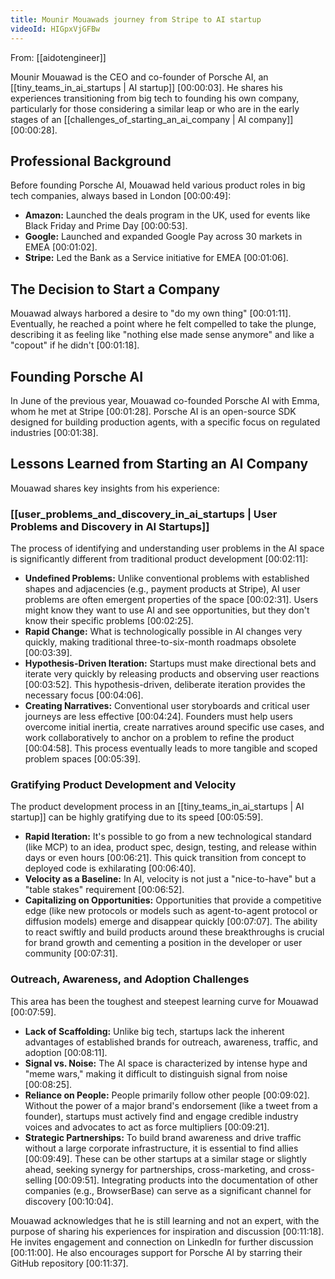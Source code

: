 ```yaml
---
title: Mounir Mouawads journey from Stripe to AI startup
videoId: HIGpxVjGFBw
---
```


From: [[aidotengineer]] <br/> 

Mounir Mouawad is the CEO and co-founder of Porsche AI, an [[tiny_teams_in_ai_startups | AI startup]] <a class="yt-timestamp" data-t="00:00:03">[00:00:03]</a>. He shares his experiences transitioning from big tech to founding his own company, particularly for those considering a similar leap or who are in the early stages of an [[challenges_of_starting_an_ai_company | AI company]] <a class="yt-timestamp" data-t="00:00:28">[00:00:28]</a>.

## Professional Background
Before founding Porsche AI, Mouawad held various product roles in big tech companies, always based in London <a class="yt-timestamp" data-t="00:00:49">[00:00:49]</a>:
*   **Amazon:** Launched the deals program in the UK, used for events like Black Friday and Prime Day <a class="yt-timestamp" data-t="00:00:53">[00:00:53]</a>.
*   **Google:** Launched and expanded Google Pay across 30 markets in EMEA <a class="yt-timestamp" data-t="00:01:02">[00:01:02]</a>.
*   **Stripe:** Led the Bank as a Service initiative for EMEA <a class="yt-timestamp" data-t="00:01:06">[00:01:06]</a>.

## The Decision to Start a Company
Mouawad always harbored a desire to "do my own thing" <a class="yt-timestamp" data-t="00:01:11">[00:01:11]</a>. Eventually, he reached a point where he felt compelled to take the plunge, describing it as feeling like "nothing else made sense anymore" and like a "copout" if he didn't <a class="yt-timestamp" data-t="00:01:18">[00:01:18]</a>.

## Founding Porsche AI
In June of the previous year, Mouawad co-founded Porsche AI with Emma, whom he met at Stripe <a class="yt-timestamp" data-t="00:01:28">[00:01:28]</a>. Porsche AI is an open-source SDK designed for building production agents, with a specific focus on regulated industries <a class="yt-timestamp" data-t="00:01:38">[00:01:38]</a>.

## Lessons Learned from Starting an AI Company
Mouawad shares key insights from his experience:

### [[user_problems_and_discovery_in_ai_startups | User Problems and Discovery in AI Startups]]
The process of identifying and understanding user problems in the AI space is significantly different from traditional product development <a class="yt-timestamp" data-t="00:02:11">[00:02:11]</a>:
*   **Undefined Problems:** Unlike conventional problems with established shapes and adjacencies (e.g., payment products at Stripe), AI user problems are often emergent properties of the space <a class="yt-timestamp" data-t="00:02:31">[00:02:31]</a>. Users might know they want to use AI and see opportunities, but they don't know their specific problems <a class="yt-timestamp" data-t="00:02:25">[00:02:25]</a>.
*   **Rapid Change:** What is technologically possible in AI changes very quickly, making traditional three-to-six-month roadmaps obsolete <a class="yt-timestamp" data-t="00:03:39">[00:03:39]</a>.
*   **Hypothesis-Driven Iteration:** Startups must make directional bets and iterate very quickly by releasing products and observing user reactions <a class="yt-timestamp" data-t="00:03:52">[00:03:52]</a>. This hypothesis-driven, deliberate iteration provides the necessary focus <a class="yt-timestamp" data-t="00:04:06">[00:04:06]</a>.
*   **Creating Narratives:** Conventional user storyboards and critical user journeys are less effective <a class="yt-timestamp" data-t="00:04:24">[00:04:24]</a>. Founders must help users overcome initial inertia, create narratives around specific use cases, and work collaboratively to anchor on a problem to refine the product <a class="yt-timestamp" data-t="00:04:58">[00:04:58]</a>. This process eventually leads to more tangible and scoped problem spaces <a class="yt-timestamp" data-t="00:05:39">[00:05:39]</a>.

### Gratifying Product Development and Velocity
The product development process in an [[tiny_teams_in_ai_startups | AI startup]] can be highly gratifying due to its speed <a class="yt-timestamp" data-t="00:05:59">[00:05:59]</a>.
*   **Rapid Iteration:** It's possible to go from a new technological standard (like MCP) to an idea, product spec, design, testing, and release within days or even hours <a class="yt-timestamp" data-t="00:06:21">[00:06:21]</a>. This quick transition from concept to deployed code is exhilarating <a class="yt-timestamp" data-t="00:06:40">[00:06:40]</a>.
*   **Velocity as a Baseline:** In AI, velocity is not just a "nice-to-have" but a "table stakes" requirement <a class="yt-timestamp" data-t="00:06:52">[00:06:52]</a>.
*   **Capitalizing on Opportunities:** Opportunities that provide a competitive edge (like new protocols or models such as agent-to-agent protocol or diffusion models) emerge and disappear quickly <a class="yt-timestamp" data-t="00:07:07">[00:07:07]</a>. The ability to react swiftly and build products around these breakthroughs is crucial for brand growth and cementing a position in the developer or user community <a class="yt-timestamp" data-t="00:07:31">[00:07:31]</a>.

### Outreach, Awareness, and Adoption Challenges
This area has been the toughest and steepest learning curve for Mouawad <a class="yt-timestamp" data-t="00:07:59">[00:07:59]</a>.
*   **Lack of Scaffolding:** Unlike big tech, startups lack the inherent advantages of established brands for outreach, awareness, traffic, and adoption <a class="yt-timestamp" data-t="00:08:11">[00:08:11]</a>.
*   **Signal vs. Noise:** The AI space is characterized by intense hype and "meme wars," making it difficult to distinguish signal from noise <a class="yt-timestamp" data-t="00:08:25">[00:08:25]</a>.
*   **Reliance on People:** People primarily follow other people <a class="yt-timestamp" data-t="00:09:02">[00:09:02]</a>. Without the power of a major brand's endorsement (like a tweet from a founder), startups must actively find and engage credible industry voices and advocates to act as force multipliers <a class="yt-timestamp" data-t="00:09:21">[00:09:21]</a>.
*   **Strategic Partnerships:** To build brand awareness and drive traffic without a large corporate infrastructure, it is essential to find allies <a class="yt-timestamp" data-t="00:09:49">[00:09:49]</a>. These can be other startups at a similar stage or slightly ahead, seeking synergy for partnerships, cross-marketing, and cross-selling <a class="yt-timestamp" data-t="00:09:51">[00:09:51]</a>. Integrating products into the documentation of other companies (e.g., BrowserBase) can serve as a significant channel for discovery <a class="yt-timestamp" data-t="00:10:04">[00:10:04]</a>.

Mouawad acknowledges that he is still learning and not an expert, with the purpose of sharing his experiences for inspiration and discussion <a class="yt-timestamp" data-t="00:11:18">[00:11:18]</a>. He invites engagement and connection on LinkedIn for further discussion <a class="yt-timestamp" data-t="00:11:00">[00:11:00]</a>. He also encourages support for Porsche AI by starring their GitHub repository <a class="yt-timestamp" data-t="00:11:37">[00:11:37]</a>.